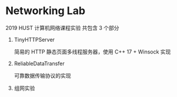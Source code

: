 # Networking Lab

2019 HUST 计算机网络课程实验
共包含 3 个部分

1. TinyHTTPServer

    简易的 HTTP 静态页面多线程服务器，使用 C++ 17 + Winsock 实现

2. ReliableDataTransfer

    可靠数据传输协议的实现

3. 组网实验